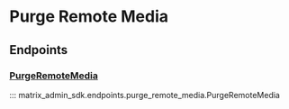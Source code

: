 # Purge Remote Media

## Endpoints
### [PurgeRemoteMedia](https://matrix-org.github.io/synapse/latest/admin_api/media_admin_api.html#purge-remote-media-api)
::: matrix_admin_sdk.endpoints.purge_remote_media.PurgeRemoteMedia
